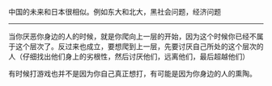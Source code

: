 中国的未来和日本很相似。例如东大和北大，黑社会问题，经济问题
___
当你厌恶你身边的人的时候，就是你爬向上一层的开始，因为这个时候你已经不属于这个层次了。反过来也成立，要想爬到上一层，先要讨厌自己所处的这个层次的人（仔细找出他们身上的劣根性，然后讨厌他们，远离他们，最后超越他们）

  

有时候打游戏也并不是因为你自己真正想打，有可能是因为你身边的人的熏陶。